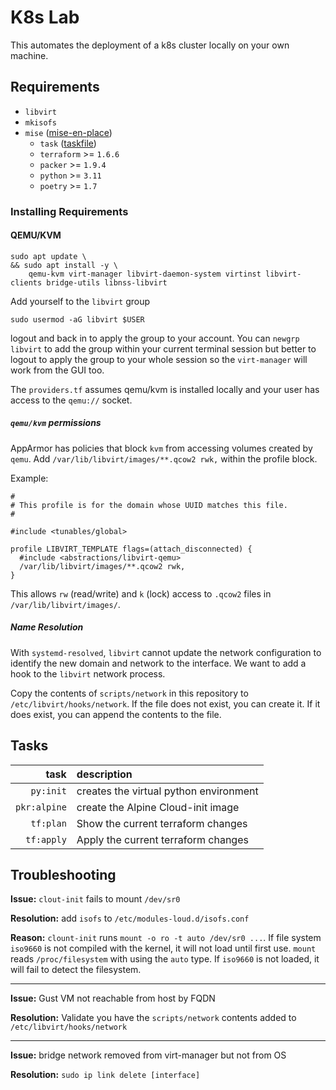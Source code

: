 # K8s Lab

This automates the deployment of a k8s cluster locally on your own machine.

## Requirements

- `libvirt`
- `mkisofs`
- `mise` ([mise-en-place](https://mise.jdx.dev/))
  - `task` ([taskfile](https://taskfile.dev/))
  - `terraform` >= `1.6.6`
  - `packer` >= `1.9.4`
  - `python` >= `3.11`
  - `poetry` >= `1.7`

### Installing Requirements

#### QEMU/KVM

```shell
sudo apt update \
&& sudo apt install -y \
    qemu-kvm virt-manager libvirt-daemon-system virtinst libvirt-clients bridge-utils libnss-libvirt 
```

Add yourself to the `libvirt` group
```shell
sudo usermod -aG libvirt $USER
```

logout and back in to apply the group to your account. You can `newgrp libvirt` to add the group within your current terminal session but better to logout to apply the group to your whole session so the `virt-manager` will work from the GUI too.

The `providers.tf` assumes qemu/kvm is installed locally and your user has access to the `qemu://` socket.

##### `qemu/kvm` permissions

AppArmor has policies that block `kvm` from accessing volumes created by `qemu`. Add `/var/lib/libvirt/images/**.qcow2 rwk,` within the profile block.

Example:
```shell
#
# This profile is for the domain whose UUID matches this file.
#

#include <tunables/global>

profile LIBVIRT_TEMPLATE flags=(attach_disconnected) {
  #include <abstractions/libvirt-qemu>
  /var/lib/libvirt/images/**.qcow2 rwk,
}
```

This allows `rw` (read/write) and `k` (lock) access to `.qcow2` files in `/var/lib/libvirt/images/`.

##### Name Resolution

With `systemd-resolved`, `libvirt` cannot update the network configuration to identify the new domain and network to the interface. We want to add a hook to the `libvirt` network process.

Copy the contents of `scripts/network` in this repository to `/etc/libvirt/hooks/network`. If the file does not exist, you can create it. If it does exist, you can append the contents to the file.

## Tasks

| task | description |
| ---:|:--- |
| `py:init` | creates the virtual python environment |
| `pkr:alpine` | create the Alpine Cloud-init image |
| `tf:plan` | Show the current terraform changes |
| `tf:apply` | Apply the current terraform changes |

## Troubleshooting

**Issue:** `clout-init` fails to mount `/dev/sr0`

**Resolution:** add `isofs` to `/etc/modules-loud.d/isofs.conf`

**Reason:** `clount-init` runs `mount -o ro -t auto /dev/sr0 ...`. If file system `iso9660` is not compiled with the kernel, it will not load until first use. `mount` reads `/proc/filesystem` with using the `auto` type. If `iso9660` is not loaded, it will fail to detect the filesystem.

---
**Issue:** Gust VM not reachable from host by FQDN

**Resolution:** Validate you have the `scripts/network` contents added to `/etc/libvirt/hooks/network`

---
**Issue:** bridge network removed from virt-manager but not from OS

**Resolution:** `sudo ip link delete [interface]`
